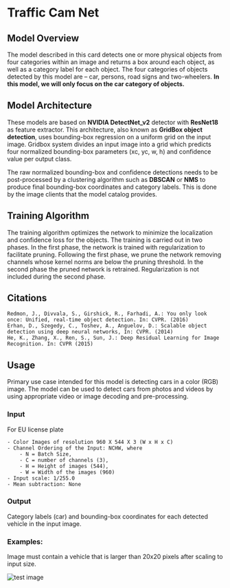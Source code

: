 # Traffic Cam Net

## Model Overview

The model described in this card detects one or more physical objects from four categories within an image and returns a box around each object, as well as a category label for each object. The four categories of objects detected by this model are – car, persons, road signs and two-wheelers. **In this model, we will only focus on the car category of objects.**

## Model Architecture

These models are based on **NVIDIA DetectNet_v2** detector with **ResNet18** as feature extractor. This architecture, also known as **GridBox object detection**, uses bounding-box regression on a uniform grid on the input image. Gridbox system divides an input image into a grid which predicts four normalized bounding-box parameters (xc, yc, w, h) and confidence value per output class.

The raw normalized bounding-box and confidence detections needs to be post-processed by a clustering algorithm such as **DBSCAN** or **NMS** to produce final bounding-box coordinates and category labels. This is done by the image clients that the model catalog provides.

## Training Algorithm

The training algorithm optimizes the network to minimize the localization and confidence loss for the objects. The training is carried out in two phases. In the first phase, the network is trained with regularization to facilitate pruning. Following the first phase, we prune the network removing channels whose kernel norms are below the pruning threshold. In the second phase the pruned network is retrained. Regularization is not included during the second phase.

## Citations

    Redmon, J., Divvala, S., Girshick, R., Farhadi, A.: You only look once: Unified, real-time object detection. In: CVPR. (2016)
    Erhan, D., Szegedy, C., Toshev, A., Anguelov, D.: Scalable object detection using deep neural networks, In: CVPR. (2014)
    He, K., Zhang, X., Ren, S., Sun, J.: Deep Residual Learning for Image Recognition. In: CVPR (2015)

## Usage

Primary use case intended for this model is detecting cars in a color (RGB) image. The model can be used to detect cars from photos and videos by using appropriate video or image decoding and pre-processing.

### Input

For EU license plate

    - Color Images of resolution 960 X 544 X 3 (W x H x C)
    - Channel Ordering of the Input: NCHW, where
        - N = Batch Size,
        - C = number of channels (3),
        - H = Height of images (544),
        - W = Width of the images (960)
    - Input scale: 1/255.0
    - Mean subtraction: None

### Output

Category labels (car) and bounding-box coordinates for each detected vehicle in the input image.

### Examples:

Image must contain a vehicle that is larger than 20x20 pixels after scaling to input size.

![test image](database/trafficcamnet/example_image.jpg)
